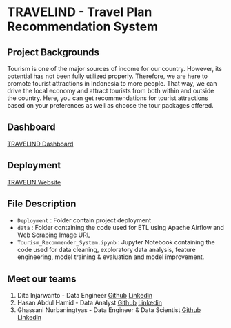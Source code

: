# TRAVELIND - Travel Plan Recommendation System
## Project Backgrounds
Tourism is one of the major sources of income for our country. However, its potential has not been fully utilized properly. Therefore, we are here to promote tourist attractions in Indonesia to more people. That way, we can drive the local economy and attract tourists from both within and outside the country. Here, you can get recommendations for tourist attractions based on your preferences as well as choose the tour packages offered.

## Dashboard
[TRAVELIND Dashboard](https://lookerstudio.google.com/u/0/reporting/966225a4-c765-4c38-a8d7-ec7112dca42f/page/6YQvD)

## Deployment
[TRAVELIN Website](https://huggingface.co/spaces/ghtyas/Travelind)

## File Description
- `Deployment` : Folder contain project deployment
- `data` : Folder containing the code used for ETL using Apache Airflow and Web Scraping Image URL
- `Tourism_Recommender_System.ipynb` : Jupyter Notebook containing the code used for data cleaning, exploratory data analysis, feature engineering, model training & evaluation and model improvement.

## Meet our teams
1. Dita Injarwanto - Data Engineer [Github](https://github.com/injarw) [Linkedin]()
2. Hasan Abdul Hamid - Data Analyst [Github](https://github.com/hasanhmd) [Linkedin]()
3. Ghassani Nurbaningtyas - Data Engineer & Data Scientist [Github](https://github.com/ghssni) [Linkedin](https://www.linkedin.com/in/ghtyas/)
